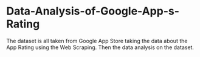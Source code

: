 # Data-Analysis-of-Google-App-s-Rating
The dataset is all taken from Google App Store taking the data about the App Rating using the Web Scraping. Then the data analysis on the dataset.
